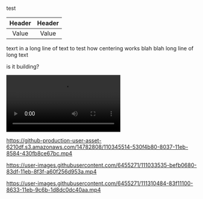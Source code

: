 test

<div align="center">
  
| Header | Header | 
| :---: | :---: |
| Value | Value |

</div>

texrt in a long line of text to test how centering works blah blah long line of long text

is it building?

![demo](https://github-production-user-asset-6210df.s3.amazonaws.com/14782808/110345514-530f4b80-8037-11eb-8584-430fb8ce67bc.mp4)

https://github-production-user-asset-6210df.s3.amazonaws.com/14782808/110345514-530f4b80-8037-11eb-8584-430fb8ce67bc.mp4


https://user-images.githubusercontent.com/6455271/111033535-befb0680-83df-11eb-8f3f-a60f256d953a.mp4


https://user-images.githubusercontent.com/6455271/111310484-83f11100-8633-11eb-9c6b-1d8dc0dc40aa.mp4

